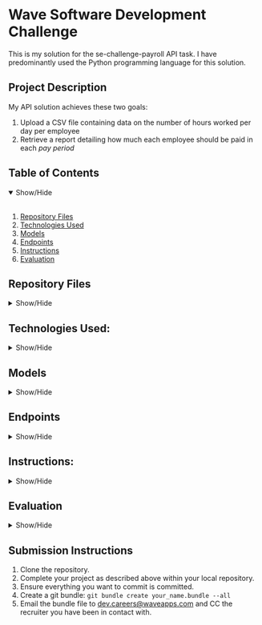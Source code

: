 # Wave Software Development Challenge
This is my solution for the se-challenge-payroll API task. I have predominantly used the Python programming language for this solution.

## Project Description

My API solution achieves these two goals:

1. Upload a CSV file containing data on the number of hours worked per day per employee
2. Retrieve a report detailing how much each employee should be paid in each _pay period_

## Table of Contents
<details open>
<summary>Show/Hide</summary>
<br>

1. [ Repository Files ](#Repository_Files)
2. [ Technologies Used ](#Technologies_Used)
3. [ Models ](#Models)    
4. [ Endpoints ](#Endpoints)
5. [ Instructions ](#Instructions)
6. [ Evaluation ](#Evaluation)

</details>

<a name="Repository_Files"></a>
## Repository Files

<details>
<summary>Show/Hide</summary>
<br>
    
* <strong>WaveApp</strong>: folder containing all data files
    * <strong>__init__.py</strong>: python file for intializing flask application
    * <strong>views.py</strong>: python file with CSV_Upload and Payroll_Report endpoints for API
    * <strong>models.py</strong>: python file with that declares models used in schema
* <strong>run.py</strong>: python file to run application
* <strong>requirements.txt</strong>: text file with dependencies for running application
    
    
</details>

<a name="Technologies_Used"></a>
## Technologies Used:

<details>
<summary>Show/Hide</summary>
<br>

* Python 
* Flask
* SQLAlchemy
* SQLite
  
</details>

<a name="Models"></a>
## Models

<details>
<summary>Show/Hide</summary>
<br>

<p align="center">
  <img src="https://github.com/awesomeahi95/se-challenge-payroll/blob/master/ModelsImage.png" width=600>
</p>    
    
<strong>TimeReportEntry</strong>

This table is where all the data from the CSV file is stored. So all the columns: ```date```, ```hours_worked```, ```employee_id```, and ```job_group```, but also an ```_id``` and the ```report_id``` to recall archived data from previous CSV uploads.

<strong>Employee</strong>
    
This table is where the ```employee_id``` are stored along with the employee's ```job_group```.
    
<strong>Job</strong>

This table is where the the ```job_group``` and the wage for each job group is stored. This is used for calculating the amount paid for employees in the Payroll Report.

<strong>ReportDocument</strong>

This table is for archiving the CSV report ```report_index``` for retrieving later and to check if an entry exist to avoid re-uploading identical data.
    
</details>

<a name="Endpoints"></a>
## Endpoints

<details>
<summary>Show/Hide</summary>
<br>
    
We've agreed to build an API with the following endpoints to serve HTTP requests:

1. An endpoint for uploading a file.

    <strong>/uploadCSV</strong>

    When a new time report CSV is uploaded to this endpoint it will upload the CSV data to the sqlite database and return a String ```Successfully Uploaded```. If a time report ```time-report-{report_id}.csv``` has already been uploaded with the same ```report_id``` it will not be uploaded to the database and will return a String ```Time Report Entry Previously Submitted, Please Try Another File```.

2. An endpoint for retrieving a payroll report structured in the following way:

    <strong>/getEmployeePay</strong>
    
    This endpoint will return a JSON object with an employee pay report that looks like this:
    
```
{
  "payrollReport": {
    "employeeReports": [
      {
        "employeeId": "1",
        "payPeriod": {
          "startDate": "2023-01-01",
          "endDate": "2023-01-15"
        },
        "amountPaid": "$300.00"
      },
      {
        "employeeId": "1",
        "payPeriod": {
          "startDate": "2023-01-16",
          "endDate": "2023-01-31"
        },
        "amountPaid": "$80.00"
      },
      {
        "employeeId": "2",
        "payPeriod": {
          "startDate": "2023-01-16",
          "endDate": "2023-01-31"
        },
        "amountPaid": "$90.00"
      }
    ]
  }
}
```

</details>

<a name="Instructions"></a>
## Instructions:

<details>
<summary>Show/Hide</summary>
<br>

### 1. Check if you have Python 3
```
python --version
```
If you have ```Python 2.x.x``` follow <strong>2. Python 3 Upgrade</strong> command then continue. If you have ```Python 3.x.x``` skip to <strong>3. Check if you have pip</strong>.
    
### 2. Python 3 Upgrade
```
```
    
### 3. Check if you have pip
```
```
If you do not have pip installed follow <strong>4. Install pip</strong> command then continue. If you have pip installed skip to <strong>5. Install dependencies</strong>.
    
### 4. Install pip
```
curl https://bootstrap.pypa.io/get-pip.py -o get-pip.py
python3 get-pip.py
```
    
### 5. Install dependencies
```
pip install -r requirements.txt 
```
    
### 6. Run app
```
python3 run.py
```
    
</details>

<a name="Evaluation"></a>
## Evaluation

<details>
<summary>Show/Hide</summary>
<br>
  
- What design decisions did I make when designing your models/entities?

- How did I separate any concerns in my application? 

- How did I test that your implementation was correct?
    
- If this application was destined for a production environment, what would I add or change?
    
- What compromises did I have to make as a result of the time constraints of this challenge?
  
  
</details>

## Submission Instructions

1. Clone the repository.
1. Complete your project as described above within your local repository.
1. Ensure everything you want to commit is committed.
1. Create a git bundle: `git bundle create your_name.bundle --all`
1. Email the bundle file to [dev.careers@waveapps.com](dev.careers@waveapps.com) and CC the recruiter you have been in contact with.
